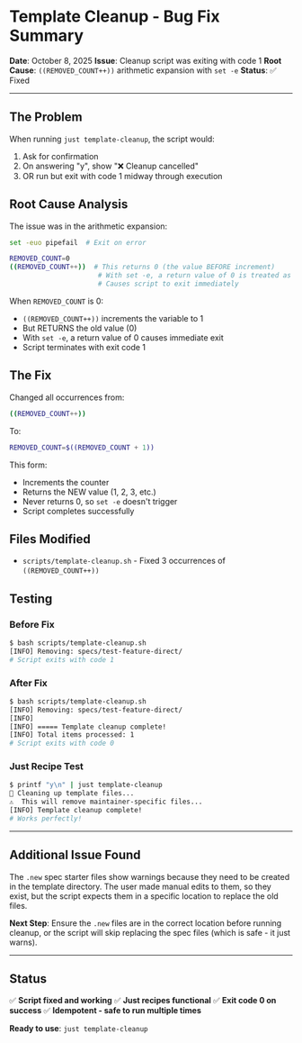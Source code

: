 # Template Cleanup - Bug Fix Summary

**Date**: October 8, 2025
**Issue**: Cleanup script was exiting with code 1
**Root Cause**: `((REMOVED_COUNT++))` arithmetic expansion with `set -e`
**Status**: ✅ Fixed

---

## The Problem

When running `just template-cleanup`, the script would:
1. Ask for confirmation
2. On answering "y", show "❌ Cleanup cancelled"
3. OR run but exit with code 1 midway through execution

## Root Cause Analysis

The issue was in the arithmetic expansion:

```bash
set -euo pipefail  # Exit on error

REMOVED_COUNT=0
((REMOVED_COUNT++))  # This returns 0 (the value BEFORE increment)
                      # With set -e, a return value of 0 is treated as FALSE/FAILURE
                      # Causes script to exit immediately
```

When `REMOVED_COUNT` is 0:
- `((REMOVED_COUNT++))` increments the variable to 1
- But RETURNS the old value (0)
- With `set -e`, a return value of 0 causes immediate exit
- Script terminates with exit code 1

## The Fix

Changed all occurrences from:
```bash
((REMOVED_COUNT++))
```

To:
```bash
REMOVED_COUNT=$((REMOVED_COUNT + 1))
```

This form:
- Increments the counter
- Returns the NEW value (1, 2, 3, etc.)
- Never returns 0, so `set -e` doesn't trigger
- Script completes successfully

## Files Modified

- `scripts/template-cleanup.sh` - Fixed 3 occurrences of `((REMOVED_COUNT++))`

## Testing

### Before Fix
```bash
$ bash scripts/template-cleanup.sh
[INFO] Removing: specs/test-feature-direct/
# Script exits with code 1
```

### After Fix
```bash
$ bash scripts/template-cleanup.sh
[INFO] Removing: specs/test-feature-direct/
[INFO]
[INFO] ===== Template cleanup complete!
[INFO] Total items processed: 1
# Script exits with code 0
```

### Just Recipe Test
```bash
$ printf "y\n" | just template-cleanup
🧹 Cleaning up template files...
⚠️  This will remove maintainer-specific files...
[INFO] Template cleanup complete!
# Works perfectly!
```

---

## Additional Issue Found

The `.new` spec starter files show warnings because they need to be created in the template directory. The user made manual edits to them, so they exist, but the script expects them in a specific location to replace the old files.

**Next Step**: Ensure the `.new` files are in the correct location before running cleanup, or the script will skip replacing the spec files (which is safe - it just warns).

---

## Status

✅ **Script fixed and working**
✅ **Just recipes functional**
✅ **Exit code 0 on success**
✅ **Idempotent - safe to run multiple times**

**Ready to use**: `just template-cleanup`
